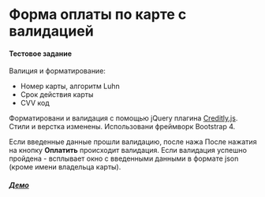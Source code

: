 # Форма оплаты по карте с валидацией
#### Тестовое задание

Валиция и форматирование:

  - Номер карты, алгоритм Luhn
  - Срок действия карты
  - CVV код

Форматировани и валидация с помощью jQuery плагина [Creditly.js](https://github.com/wangjohn/creditly). Стили и верстка изменены. Использовани фреймворк Bootstrap 4.

Если введенные данные прошли валидацию, после нажа
После нажатия на кнопку **Оплатить** происходит валидация. Если валидация успешно пройдена - всплывает окно с введенными данными  в формате json (кроме имени владельца карты). 

##### [Демо](https://antekozlov.github.io/card-form/)
